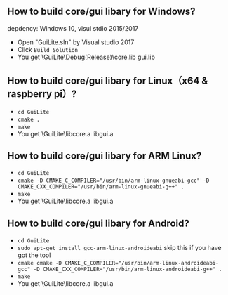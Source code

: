## How to build core/gui libary for Windows?
depdency: Windows 10, visul stdio 2015/2017
- Open "GuiLite.sln" by Visual studio 2017
- Click `Build Solution`
- You get \GuiLite\Debug(Release)\core.lib gui.lib

## How to build core/gui libary for Linux（x64 & raspberry pi）?
- `cd GuiLite`
- `cmake .`
- `make`
- You get \GuiLite\libcore.a libgui.a

## How to build core/gui libary for ARM Linux?
- `cd GuiLite`
- `cmake -D CMAKE_C_COMPILER="/usr/bin/arm-linux-gnueabi-gcc" -D CMAKE_CXX_COMPILER="/usr/bin/arm-linux-gnueabi-g++" .`
- `make`
- You get \GuiLite\libcore.a libgui.a

## How to build core/gui libary for Android?
- `cd GuiLite`
- `sudo apt-get install gcc-arm-linux-androideabi` skip this if you have got the tool
- `cmake cmake -D CMAKE_C_COMPILER="/usr/bin/arm-linux-androideabi-gcc" -D CMAKE_CXX_COMPILER="/usr/bin/arm-linux-androideabi-g++" .`
- `make`
- You get \GuiLite\libcore.a libgui.a

